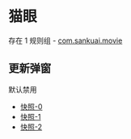 # 猫眼

存在 1 规则组 - [com.sankuai.movie](/src/apps/com.sankuai.movie.ts)

## 更新弹窗

默认禁用

- [快照-0](https://i.gkd.li/import/12649942)
- [快照-1](https://i.gkd.li/import/12649938)
- [快照-2](https://i.gkd.li/import/13799885)
